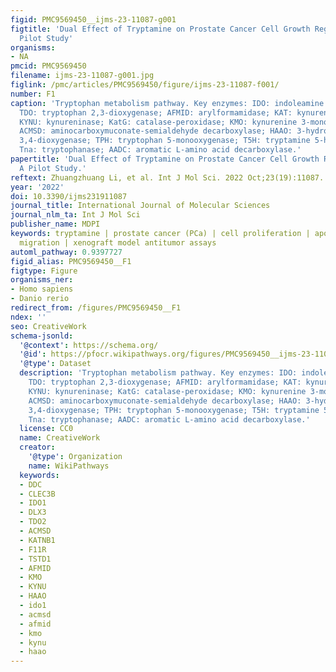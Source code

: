 ```yaml
---
figid: PMC9569450__ijms-23-11087-g001
figtitle: 'Dual Effect of Tryptamine on Prostate Cancer Cell Growth Regulation: A
  Pilot Study'
organisms:
- NA
pmcid: PMC9569450
filename: ijms-23-11087-g001.jpg
figlink: /pmc/articles/PMC9569450/figure/ijms-23-11087-f001/
number: F1
caption: 'Tryptophan metabolism pathway. Key enzymes: IDO: indoleamine 2,3-dioxygenase;
  TDO: tryptophan 2,3-dioxygenase; AFMID: arylformamidase; KAT: kynurenine aminotransferase;
  KYNU: kynureninase; KatG: catalase-peroxidase; KMO: kynurenine 3-monooxygenase;
  ACMSD: aminocarboxymuconate-semialdehyde decarboxylase; HAAO: 3-hydroxyanthranilate
  3,4-dioxygenase; TPH: tryptophan 5-monooxygenase; T5H: tryptamine 5-hydroxylase;
  Tna: tryptophanase; AADC: aromatic L-amino acid decarboxylase.'
papertitle: 'Dual Effect of Tryptamine on Prostate Cancer Cell Growth Regulation:
  A Pilot Study.'
reftext: Zhuangzhuang Li, et al. Int J Mol Sci. 2022 Oct;23(19):11087.
year: '2022'
doi: 10.3390/ijms231911087
journal_title: International Journal of Molecular Sciences
journal_nlm_ta: Int J Mol Sci
publisher_name: MDPI
keywords: tryptamine | prostate cancer (PCa) | cell proliferation | apoptosis | cell
  migration | xenograft model antitumor assays
automl_pathway: 0.9397727
figid_alias: PMC9569450__F1
figtype: Figure
organisms_ner:
- Homo sapiens
- Danio rerio
redirect_from: /figures/PMC9569450__F1
ndex: ''
seo: CreativeWork
schema-jsonld:
  '@context': https://schema.org/
  '@id': https://pfocr.wikipathways.org/figures/PMC9569450__ijms-23-11087-g001.html
  '@type': Dataset
  description: 'Tryptophan metabolism pathway. Key enzymes: IDO: indoleamine 2,3-dioxygenase;
    TDO: tryptophan 2,3-dioxygenase; AFMID: arylformamidase; KAT: kynurenine aminotransferase;
    KYNU: kynureninase; KatG: catalase-peroxidase; KMO: kynurenine 3-monooxygenase;
    ACMSD: aminocarboxymuconate-semialdehyde decarboxylase; HAAO: 3-hydroxyanthranilate
    3,4-dioxygenase; TPH: tryptophan 5-monooxygenase; T5H: tryptamine 5-hydroxylase;
    Tna: tryptophanase; AADC: aromatic L-amino acid decarboxylase.'
  license: CC0
  name: CreativeWork
  creator:
    '@type': Organization
    name: WikiPathways
  keywords:
  - DDC
  - CLEC3B
  - IDO1
  - DLX3
  - TDO2
  - ACMSD
  - KATNB1
  - F11R
  - TSTD1
  - AFMID
  - KMO
  - KYNU
  - HAAO
  - ido1
  - acmsd
  - afmid
  - kmo
  - kynu
  - haao
---
```

